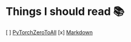 # Things I should read :books:

[ ] [PyTorchZeroToAll](https://www.youtube.com/playlist?list=PLlMkM4tgfjnJ3I-dbhO9JTw7gNty6o_2m)
[x] [Markdown](https://guides.github.com/pdfs/markdown-cheatsheet-online.pdf)

